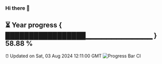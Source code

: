 ### Hi there 👋
⏳ Year progress { █████████████████▁▁▁▁▁▁▁▁▁▁▁▁▁ } 58.88 %
---
⏰ Updated on Sat, 03 Aug 2024 12:11:00 GMT
![Progress Bar CI](https://github.com/Moyi321/Moyi321/workflows/Progress%20Bar%20CI/badge.svg)
